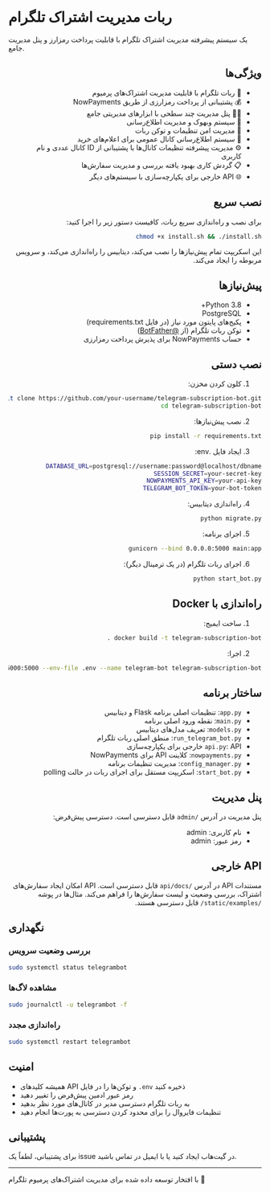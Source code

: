 # ربات مدیریت اشتراک تلگرام

یک سیستم پیشرفته مدیریت اشتراک تلگرام با قابلیت پرداخت رمزارز و پنل مدیریت جامع.

<div dir="rtl">

## ویژگی‌ها

- 🤖 ربات تلگرام با قابلیت مدیریت اشتراک‌های پرمیوم
- 💰 پشتیبانی از پرداخت رمزارزی از طریق NowPayments
- 👨‍💼 پنل مدیریت چند سطحی با ابزارهای مدیریتی جامع
- 📢 سیستم وبهوک و مدیریت اطلاع‌رسانی
- 🔐 مدیریت امن تنظیمات و توکن ربات
- 📱 سیستم اطلاع‌رسانی کانال عمومی برای اعلام‌های خرید
- ⚙️ مدیریت پیشرفته تنظیمات کانال‌ها با پشتیبانی از ID کانال عددی و نام کاربری
- 📋 گردش کاری بهبود یافته بررسی و مدیریت سفارش‌ها
- 🌐 API خارجی برای یکپارچه‌سازی با سیستم‌های دیگر

## نصب سریع

برای نصب و راه‌اندازی سریع ربات، کافیست دستور زیر را اجرا کنید:

```bash
chmod +x install.sh && ./install.sh
```

این اسکریپت تمام پیش‌نیازها را نصب می‌کند، دیتابیس را راه‌اندازی می‌کند، و سرویس مربوطه را ایجاد می‌کند.

## پیش‌نیازها

- Python 3.8+
- PostgreSQL
- پکیج‌های پایتون مورد نیاز (در فایل requirements.txt)
- توکن ربات تلگرام (از [@BotFather](https://t.me/BotFather))
- حساب NowPayments برای پذیرش پرداخت رمزارزی

## نصب دستی

1. کلون کردن مخزن:
```bash
git clone https://github.com/your-username/telegram-subscription-bot.git
cd telegram-subscription-bot
```

2. نصب پیش‌نیازها:
```bash
pip install -r requirements.txt
```

3. ایجاد فایل .env:
```bash
DATABASE_URL=postgresql://username:password@localhost/dbname
SESSION_SECRET=your-secret-key
NOWPAYMENTS_API_KEY=your-api-key
TELEGRAM_BOT_TOKEN=your-bot-token
```

4. راه‌اندازی دیتابیس:
```bash
python migrate.py
```

5. اجرای برنامه:
```bash
gunicorn --bind 0.0.0.0:5000 main:app
```

6. اجرای ربات تلگرام (در یک ترمینال دیگر):
```bash
python start_bot.py
```

## راه‌اندازی با Docker

1. ساخت ایمیج:
```bash
docker build -t telegram-subscription-bot .
```

2. اجرا:
```bash
docker run -d -p 5000:5000 --env-file .env --name telegram-bot telegram-subscription-bot
```

## ساختار برنامه

- `app.py`: تنظیمات اصلی برنامه Flask و دیتابیس
- `main.py`: نقطه ورود اصلی برنامه
- `models.py`: تعریف مدل‌های دیتابیس
- `run_telegram_bot.py`: منطق اصلی ربات تلگرام
- `api.py`: API خارجی برای یکپارچه‌سازی
- `nowpayments.py`: کلاینت API برای NowPayments
- `config_manager.py`: مدیریت تنظیمات برنامه
- `start_bot.py`: اسکریپت مستقل برای اجرای ربات در حالت polling

## پنل مدیریت

پنل مدیریت در آدرس `/admin` قابل دسترسی است. دسترسی پیش‌فرض:
- نام کاربری: admin
- رمز عبور: admin

## API خارجی

مستندات API در آدرس `/api/docs` قابل دسترسی است. API امکان ایجاد سفارش‌های اشتراک، بررسی وضعیت و لیست سفارش‌ها را فراهم می‌کند. مثال‌ها در پوشه `/static/examples/` قابل دسترسی هستند.

</div>

## نگهداری

### بررسی وضعیت سرویس
```bash
sudo systemctl status telegrambot
```

### مشاهده لاگ‌ها
```bash
sudo journalctl -u telegrambot -f
```

### راه‌اندازی مجدد
```bash
sudo systemctl restart telegrambot
```

## امنیت

- همیشه کلید‌های API و توکن‌ها را در فایل `.env` ذخیره کنید
- رمز عبور ادمین پیش‌فرض را تغییر دهید
- به ربات تلگرام دسترسی مدیر در کانال‌های مورد نظر بدهید
- تنظیمات فایروال را برای محدود کردن دسترسی به پورت‌ها انجام دهید

## پشتیبانی

برای پشتیبانی، لطفاً یک issue در گیت‌هاب ایجاد کنید یا با ایمیل در تماس باشید.

---

با افتخار توسعه داده شده برای مدیریت اشتراک‌های پرمیوم تلگرام 🚀